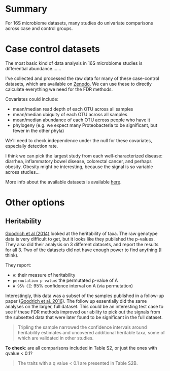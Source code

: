 # Summary

For 16S microbiome datasets, many studies do univariate comparisons across
case and control groups.

# Case control datasets

The most basic kind of data analysis in 16S microbiome studies is differential
abundance.......

I've collected and processed the raw data for many of these case-control
datasets, which are available on [Zenodo](https://zenodo.org/record/840333).
We can use these to directly calculate everything we need for the FDR methods.

Covariates could include:
- mean/median read depth of each OTU across all samples
- mean/median ubiquity of each OTU across all samples
- mean/median abundance of each OTU across people who have it
- phylogeny (e.g. we expect many Proteobacteria to be significant, but fewer
    in the other phyla)

We'll need to check independence under the null for these covariates,
especially detection rate.

I think we can pick the largest study from each well-characterized disease:
diarrhea, inflammatory bowel disease, colorectal cancer, and perhaps obesity.
Obesity might be interesting, because the signal is so variable across
studies...

More info about the available datasets is available [here](https://github.com/cduvallet/microbiomeHD/blob/master/final/tables/table2.dataset_info_supplement.md).

# Other options

## Heritability

[Goodrich et al (2014)](http://www.sciencedirect.com/science/article/pii/S0092867414012410)
looked at the heritability of taxa. The raw genotype data is very difficult
to get, but it looks like they published the p-values. They also did their
analysis on 3 different datasets, and report the results for all 3. Two of the
datasets did not have enough power to find anything (I think).

They report:
- `A`: their measure of heritability
- `permutation p value`: the permutated p-value of A
- `A 95% CI`: 95% confidence interval on A (via permutation)

Interestingly, this data was a subset of the samples published in a follow-up
paper ([Goodrich et al, 2016](https://linkinghub.elsevier.com/retrieve/pii/S1931-3128(16)30153-6)).
The follow up essentially did the same analyses on the larger, full dataset.
This could be an interesting test case to see if these FDR methods improved
our ability to pick out the signals from the subsetted data that were later
found to be significant in the full dataset.

> Tripling the sample narrowed the confidence intervals around heritability estimates and uncovered additional heritable taxa, some of which are validated in other studies.

**To check**: are all comparisons included in Table S2, or just the ones
with qvalue < 0.1?

> The traits with a q value < 0.1 are presented in Table S2B.
